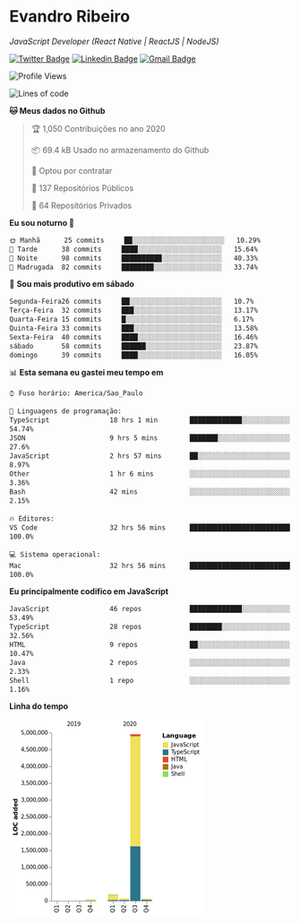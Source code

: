 # Evandro **Ribeiro**

*JavaScript Developer (React Native | ReactJS | NodeJS)*

[![Twitter Badge](https://img.shields.io/badge/-@ribeiroevandro-201B2D?style=flat-square&labelColor=201B2D&logo=twitter&logoColor=white&link=https://twitter.com/ribeiroevandro)](https://twitter.com/ribeiroevandro) 
[![Linkedin Badge](https://img.shields.io/badge/-Evandro%20Ribeiro-201B2D?style=flat-square&logo=Linkedin&logoColor=white&link=https://www.linkedin.com/in/ribeiroevandro)](https://www.linkedin.com/in/ribeiroevandro) 
[![Gmail Badge](https://img.shields.io/badge/-oi@ribeiroevandro.com.br-201B2D?style=flat-square&logo=Gmail&logoColor=white&link=mailto:oi@ribeiroevandro.com.br)](mailto:oi@ribeiroevandro.com.br)


<!--START_SECTION:waka-->
![Profile Views](http://img.shields.io/badge/Visualizac%C3%B5es%20do%20perfil-8-blue)

![Lines of code](https://img.shields.io/badge/Desde%20o%20Hello%20World%20eu%20escrevi-11.8%20million%20linhas%20de%20c%C3%B3digo-blue)

**🐱 Meus dados no Github** 

> 🏆 1,050 Contribuições no ano 2020
 > 
> 📦 69.4 kB Usado no armazenamento do Github 
 > 
> 💼 Optou por contratar
 > 
> 📜 137 Repositórios Públicos
 > 
> 🔑 64 Repositórios Privados 

**Eu sou noturno 🦉** 

```text
🌞 Manhã      25 commits     ██░░░░░░░░░░░░░░░░░░░░░░░   10.29% 
🌆 Tarde      38 commits     ████░░░░░░░░░░░░░░░░░░░░░   15.64% 
🌃 Noite      98 commits     ██████████░░░░░░░░░░░░░░░   40.33% 
🌙 Madrugada  82 commits     ████████░░░░░░░░░░░░░░░░░   33.74%

```
📅 **Sou mais produtivo em sábado** 

```text
Segunda-Feira26 commits     ██░░░░░░░░░░░░░░░░░░░░░░░   10.7% 
Terça-Feira  32 commits     ███░░░░░░░░░░░░░░░░░░░░░░   13.17% 
Quarta-Feira 15 commits     █░░░░░░░░░░░░░░░░░░░░░░░░   6.17% 
Quinta-Feira 33 commits     ███░░░░░░░░░░░░░░░░░░░░░░   13.58% 
Sexta-Feira  40 commits     ████░░░░░░░░░░░░░░░░░░░░░   16.46% 
sábado       58 commits     ██████░░░░░░░░░░░░░░░░░░░   23.87% 
domingo      39 commits     ████░░░░░░░░░░░░░░░░░░░░░   16.05%

```


📊 **Esta semana eu gastei meu tempo em** 

```text
⌚︎ Fuso horário: America/Sao_Paulo

💬 Linguagens de programação: 
TypeScript               18 hrs 1 min        █████████████░░░░░░░░░░░░   54.74% 
JSON                     9 hrs 5 mins        ███████░░░░░░░░░░░░░░░░░░   27.6% 
JavaScript               2 hrs 57 mins       ██░░░░░░░░░░░░░░░░░░░░░░░   8.97% 
Other                    1 hr 6 mins         ░░░░░░░░░░░░░░░░░░░░░░░░░   3.36% 
Bash                     42 mins             ░░░░░░░░░░░░░░░░░░░░░░░░░   2.15%

🔥 Editores: 
VS Code                  32 hrs 56 mins      █████████████████████████   100.0%

💻 Sistema operacional: 
Mac                      32 hrs 56 mins      █████████████████████████   100.0%

```

**Eu principalmente codifico em JavaScript** 

```text
JavaScript               46 repos            █████████████░░░░░░░░░░░░   53.49% 
TypeScript               28 repos            ████████░░░░░░░░░░░░░░░░░   32.56% 
HTML                     9 repos             ██░░░░░░░░░░░░░░░░░░░░░░░   10.47% 
Java                     2 repos             ░░░░░░░░░░░░░░░░░░░░░░░░░   2.33% 
Shell                    1 repo              ░░░░░░░░░░░░░░░░░░░░░░░░░   1.16%

```


**Linha do tempo**

![Chart not found](https://github.com/ribeiroevandro/ribeiroevandro/blob/master/charts/bar_graph.png) 


<!--END_SECTION:waka-->

